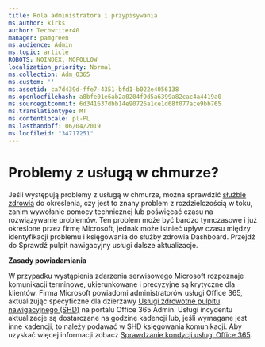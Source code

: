 ```yaml
---
title: Rola administratora i przypisywania
ms.author: kirks
author: Techwriter40
manager: pamgreen
ms.audience: Admin
ms.topic: article
ROBOTS: NOINDEX, NOFOLLOW
localization_priority: Normal
ms.collection: Adm_O365
ms.custom: ''
ms.assetid: ca7d439d-ffe7-4351-bfd1-b022e4056138
ms.openlocfilehash: a8bfe01e6ab2a0204f9d5a6399a82cac4a4419a0
ms.sourcegitcommit: 6d341637dbb14e90726a1ce1d68f077ace9bb765
ms.translationtype: MT
ms.contentlocale: pl-PL
ms.lasthandoff: 06/04/2019
ms.locfileid: "34717251"
---
```

# <a name="experiencing-problems-with-a-cloud-service"></a>Problemy z usługą w chmurze?

Jeśli występują problemy z usługą w chmurze, można sprawdzić [służbie zdrowia](https://admin.microsoft.com/AdminPortal/Home#/servicehealth) do określenia, czy jest to znany problem z rozdzielczością w toku, zanim wywołanie pomocy technicznej lub poświęcać czasu na rozwiązywanie problemów. Ten problem może być bardzo tymczasowe i już określone przez firmę Microsoft, jednak może istnieć upływ czasu między identyfikacji problemu i księgowania do służby zdrowia Dashboard. Przejdź do Sprawdź pulpit nawigacyjny usługi dalsze aktualizacje.

**Zasady powiadamiania**

W przypadku wystąpienia zdarzenia serwisowego Microsoft rozpoznaje komunikacji terminowe, ukierunkowane i precyzyjne są krytyczne dla klientów. Firma Microsoft powiadomi administratorów usługi Office 365, aktualizując specyficzne dla dzierżawy [Usługi zdrowotne pulpitu nawigacyjnego (SHD)](https://admin.microsoft.com/AdminPortal/Home#/servicehealth) na portalu Office 365 Admin. Usługi incydentu aktualizacje są dostarczane na godzinę kadencji lub, jeśli wymagane jest inne kadencji, to należy podawać w SHD księgowania komunikacji. Aby uzyskać więcej informacji zobacz [Sprawdzanie kondycji usługi Office 365](https://docs.microsoft.com/en-us/office365/enterprise/view-service-health).

